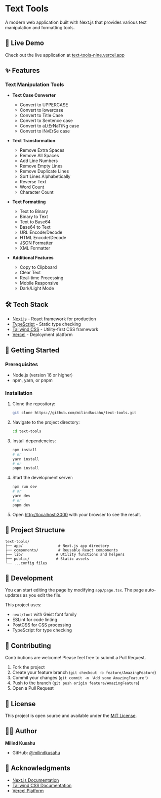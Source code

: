 # Text Tools

A modern web application built with Next.js that provides various text manipulation and formatting tools.

## 🚀 Live Demo

Check out the live application at [text-tools-nine.vercel.app](https://text-tools-nine.vercel.app)

## ✨ Features

### Text Manipulation Tools

- **Text Case Converter**

  - Convert to UPPERCASE
  - Convert to lowercase
  - Convert to Title Case
  - Convert to Sentence case
  - Convert to aLtErNaTiNg case
  - Convert to iNvErSe case

- **Text Transformation**

  - Remove Extra Spaces
  - Remove All Spaces
  - Add Line Numbers
  - Remove Empty Lines
  - Remove Duplicate Lines
  - Sort Lines Alphabetically
  - Reverse Text
  - Word Count
  - Character Count

- **Text Formatting**

  - Text to Binary
  - Binary to Text
  - Text to Base64
  - Base64 to Text
  - URL Encode/Decode
  - HTML Encode/Decode
  - JSON Formatter
  - XML Formatter

- **Additional Features**

  - Copy to Clipboard
  - Clear Text
  - Real-time Processing
  - Mobile Responsive
  - Dark/Light Mode

## 🛠️ Tech Stack

- [Next.js](https://nextjs.org/) - React framework for production
- [TypeScript](https://www.typescriptlang.org/) - Static type checking
- [Tailwind CSS](https://tailwindcss.com/) - Utility-first CSS framework
- [Vercel](https://vercel.com/) - Deployment platform

## 🚀 Getting Started

### Prerequisites

- Node.js (version 16 or higher)
- npm, yarn, or pnpm

### Installation

1. Clone the repository:

   ```bash
   git clone https://github.com/milindkusahu/text-tools.git
   ```

2. Navigate to the project directory:

   ```bash
   cd text-tools
   ```

3. Install dependencies:

   ```bash
   npm install
   # or
   yarn install
   # or
   pnpm install
   ```

4. Start the development server:

   ```bash
   npm run dev
   # or
   yarn dev
   # or
   pnpm dev
   ```

5. Open [http://localhost:3000](http://localhost:3000) with your browser to see the result.

## 📁 Project Structure

```
text-tools/
├── app/                # Next.js app directory
├── components/         # Reusable React components
├── lib/               # Utility functions and helpers
├── public/            # Static assets
└── ...config files
```

## 🔧 Development

You can start editing the page by modifying `app/page.tsx`. The page auto-updates as you edit the file.

This project uses:

- `next/font` with Geist font family
- ESLint for code linting
- PostCSS for CSS processing
- TypeScript for type checking

## 📝 Contributing

Contributions are welcome! Please feel free to submit a Pull Request.

1. Fork the project
2. Create your feature branch (`git checkout -b feature/AmazingFeature`)
3. Commit your changes (`git commit -m 'Add some AmazingFeature'`)
4. Push to the branch (`git push origin feature/AmazingFeature`)
5. Open a Pull Request

## 📜 License

This project is open source and available under the [MIT License](LICENSE).

## 👨‍💻 Author

**Milind Kusahu**

- GitHub: [@milindkusahu](https://github.com/milindkusahu)

## 🙏 Acknowledgments

- [Next.js Documentation](https://nextjs.org/docs)
- [Tailwind CSS Documentation](https://tailwindcss.com/docs)
- [Vercel Platform](https://vercel.com)

```

```
